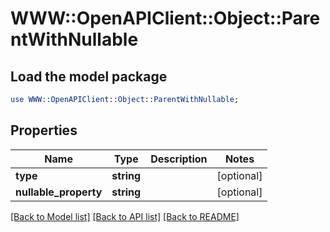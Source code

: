 # WWW::OpenAPIClient::Object::ParentWithNullable

## Load the model package
```perl
use WWW::OpenAPIClient::Object::ParentWithNullable;
```

## Properties
Name | Type | Description | Notes
------------ | ------------- | ------------- | -------------
**type** | **string** |  | [optional] 
**nullable_property** | **string** |  | [optional] 

[[Back to Model list]](../README.md#documentation-for-models) [[Back to API list]](../README.md#documentation-for-api-endpoints) [[Back to README]](../README.md)


